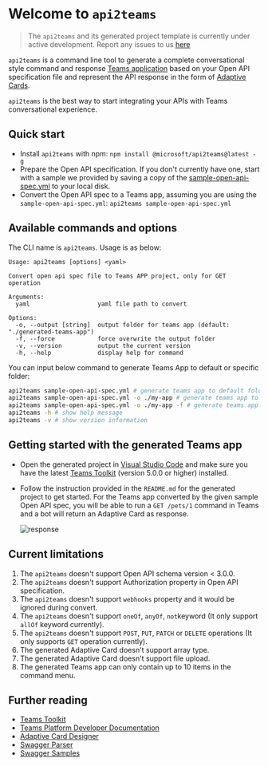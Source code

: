 # Welcome to `api2teams`
> The `api2teams` and its generated project template is currently under active development. Report any issues to us [here](https://github.com/OfficeDev/TeamsFx/issues/new/choose)

`api2teams` is a command line tool to generate a complete conversational style command and response [Teams application](https://learn.microsoft.com/microsoftteams/platform/bots/how-to/conversations/command-bot-in-teams) based on your Open API specification file and represent the API response in the form of [Adaptive Cards](https://learn.microsoft.com/microsoftteams/platform/task-modules-and-cards/cards/cards-reference#adaptive-card).

`api2teams` is the best way to start integrating your APIs with Teams conversational experience.

## Quick start

- Install `api2teams` with npm: `npm install @microsoft/api2teams@latest -g`
- Prepare the Open API specification. If you don't currently have one, start with a sample we provided by saving a copy of the [sample-open-api-spec.yml](https://raw.githubusercontent.com/OfficeDev/TeamsFx/api2teams/packages/api2teams/sample-spec/sample-open-api-spec.yml) to your local disk.
- Convert the Open API spec to a Teams app, assuming you are using the `sample-open-api-spec.yml`: `api2teams sample-open-api-spec.yml`

## Available commands and options

The CLI name is `api2teams`. Usage is as below:

```
Usage: api2teams [options] <yaml>

Convert open api spec file to Teams APP project, only for GET operation

Arguments:
  yaml                   yaml file path to convert

Options:
  -o, --output [string]  output folder for teams app (default: "./generated-teams-app")
  -f, --force            force overwrite the output folder
  -v, --version          output the current version
  -h, --help             display help for command
```

You can input below command to generate Teams App to default or specific folder:

```bash
api2teams sample-open-api-spec.yml # generate teams app to default folder ./generated-teams-app
api2teams sample-open-api-spec.yml -o ./my-app # generate teams app to ./my-app folder
api2teams sample-open-api-spec.yml -o ./my-app -f # generate teams app to ./my-app folder, and force overwrite output folder
api2teams -h # show help message
api2teams -v # show version information
```

## Getting started with the generated Teams app

- Open the generated project in [Visual Studio Code](https://code.visualstudio.com/) and make sure you have the latest [Teams Toolkit](https://marketplace.visualstudio.com/items?itemName=TeamsDevApp.ms-teams-vscode-extension) (version 5.0.0 or higher) installed.

- Follow the instruction provided in the `README.md` for the generated project to get started. For the Teams app converted by the given sample Open API spec, you will be able to run a `GET /pets/1` command in Teams and a bot will return an Adaptive Card as response.

    ![response](https://github.com/OfficeDev/TeamsFx/wiki/api2teams/workflow1.png)
    
## Current limitations
1. The `api2teams` doesn't support Open API schema version < 3.0.0.
1. The `api2teams` doesn't support Authorization property in Open API specification.
1. The `api2teams` doesn't support `webhooks` property and it would be ignored during convert.
1. The `api2teams` doesn't support `oneOf`, `anyOf`, `not`keyword (It only support `allOf` keyword currently).
1. The `api2teams` doesn't support `POST`, `PUT`, `PATCH` or `DELETE` operations (It only supports `GET` operation currently).
1. The generated Adaptive Card doesn't support array type. 
1. The generated Adaptive Card doesn't support file upload.
1. The generated Teams app can only contain up to 10 items in the command menu.

## Further reading
- [Teams Toolkit](https://learn.microsoft.com/microsoftteams/platform/toolkit/teams-toolkit-fundamentals)
- [Teams Platform Developer Documentation](https://learn.microsoft.com/microsoftteams/platform/mstdd-landing)
- [Adaptive Card Designer](https://adaptivecards.io/designer)
- [Swagger Parser](https://github.com/APIDevTools/swagger-parser)
- [Swagger Samples](https://github.com/OAI/OpenAPI-Specification)